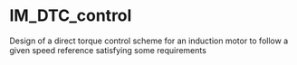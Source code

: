 # IM_DTC_control
Design of a direct torque control scheme for an induction motor to follow a given speed reference satisfying some requirements
